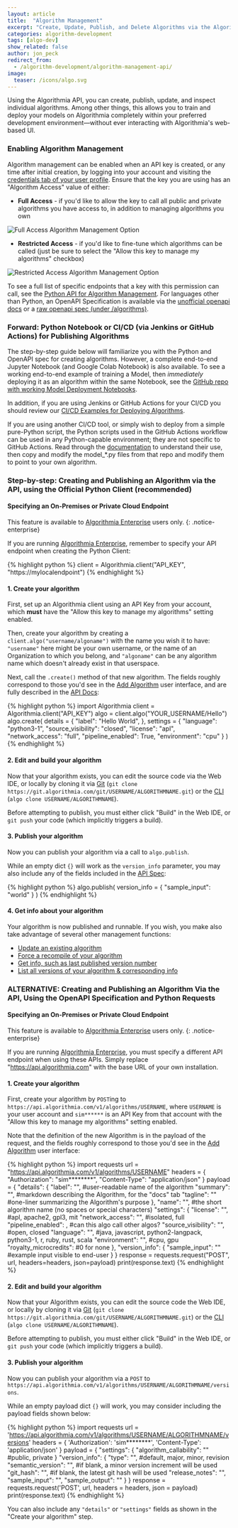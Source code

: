 ```yaml
---
layout: article
title:  "Algorithm Management"
excerpt: "Create, Update, Publish, and Delete Algorithms via the Algorithmia API"
categories: algorithm-development
tags: [algo-dev]
show_related: false
author: jon_peck
redirect_from:
  - /algorithm-development/algorithm-management-api/
image:
  teaser: /icons/algo.svg
---
```


Using the Algorithmia API, you can create, publish, update, and inspect individual algorithms. Among other things, this allows you to train and deploy your models on Algorithmia completely within your preferred development environment—without ever interacting with Algorithmia's web-based UI.

### Enabling Algorithm Management

Algorithm management can be enabled when an API key is created, or any time after initial creation, by logging into your account and visiting the [credentials tab of your user profile]({{site.url}}/user#credentials). Ensure that the key you are using has an "Algorithm Access" value of either:

* **Full Access** - if you'd like to allow the key to call all public and private algorithms you have access to, in addition to managing algorithms you own

<img src="{{site.cdnurl}}{{site.baseurl}}/images/post_images/algorithm-management/full-access.png" alt="Full Access Algorithm Management Option" class="screenshot">

* **Restricted Access** - if you'd like to fine-tune which algorithms can be called (just be sure to select the "Allow this key to manage my algorithms" checkbox)

<img src="{{site.cdnurl}}{{site.baseurl}}/images/post_images/algorithm-management/restricted-access.png" alt="Restricted Access Algorithm Management Option" class="screenshot">

To see a full list of specific endpoints that a key with this permission can call, see the [Python API for Algorithm Management](https://docs.algorithmia.com/?python#algorithm-management-api). For languages other than Python, an OpenAPI Specification is available via the [unofficial openapi docs](https://documenter.getpostman.com/view/6515899/S1a1aoR6?version=latest#4809ce72-446d-40ef-b857-995e7b2949de) or a [raw openapi spec (under /algorithms)](/v1/openapispec).

### Forward: Python Notebook or CI/CD (via Jenkins or GitHub Actions) for Publishing Algorithms

The step-by-step guide below will familiarize you with the Python and OpenAPI spec for creating algorithms. However, a complete end-to-end Jupyter Notebook (and Google Colab Notebook) is also available. To see a working end-to-end example of training a Model, then *immediately* deploying it as an algorithm within the same Notebook, see the [GitHub repo with working Model Deployment Notebooks](https://github.com/algorithmiaio/model-deployment).

In addition, if you are using Jenkins or GitHub Actions for your CI/CD you should review our [CI/CD Examples for Deploying Algorithms]({{site.baseurl}}/algorithm-development/ci-cd).

If you are using another CI/CD tool, or simply wish to deploy from a simple pure-Python script, the Python scripts used in the GitHub Actions workflow can be used in any Python-capable environment; they are not specific to GitHub Actions. Read through the [documentation](https://github.com/algorithmiaio/model-deployment/tree/master/githubactions_deploy_algorithmia#redeploying-retrained-models) to understand their use, then copy and modify the model_*.py files from that repo and modify them to point to your own algorithm.

### Step-by-step: Creating and Publishing an Algorithm via the API, using the Official Python Client (recommended)

#### Specifying an On-Premises or Private Cloud Endpoint

This feature is available to [Algorithmia Enterprise](/enterprise) users only.
{: .notice-enterprise}

If you are running [Algorithmia Enterprise](/enterprise), remember to specify your API endpoint when creating the Python Client:

{% highlight python %}
client = Algorithmia.client("API_KEY", "https://mylocalendpoint")
{% endhighlight %}

#### 1. Create your algorithm

First, set up an Algorithmia client using an API Key from your account, which **must** have the "Allow this key to manage my algorithms" setting enabled.

Then, create your algorithm by creating a `client.algo("username/algoname")` with the name you wish it to have: `"username"` here might be your own username, or the name of an Organization to which you belong, and `"algoname"` can be any algorithm name which doesn't already exist in that userspace.

Next, call the `.create()` method of that new algorithm. The fields roughly correspond to those you'd see in the [Add Algorithm]({{site.url}}{{site.baseurl}}/algorithm-development/algorithm-basics/your-first-algo/#create-your-first-algorithm) user interface, and are fully described in the [API Docs](https://docs.algorithmia.com/?python#create-an-algorithm):

{% highlight python %}
import Algorithmia
client = Algorithmia.client("API_KEY")
algo = client.algo("YOUR_USERNAME/Hello")
algo.create(
    details = {
        "label": "Hello World",
    },
    settings = {
        "language": "python3-1",
        "source_visibility": "closed",
        "license": "apl",
        "network_access": "full",
        "pipeline_enabled": True,
        "environment": "cpu"
    }
)
{% endhighlight %}

#### 2. Edit and build your algorithm

Now that your algorithm exists, you can edit the source code via the Web IDE, or locally by cloning it via [Git]({{site.cdnurl}}{{site.baseurl}}/algorithm-development/algorithm-basics/git) (`git clone https://git.algorithmia.com/git/USERNAME/ALGORITHMNAME.git`) or the [CLI]({{site.cdnurl}}{{site.baseurl}}/clients/cli) (`algo clone USERNAME/ALGORITHMNAME`).

Before attempting to publish, you must either click "Build" in the Web IDE, or `git push` your code (which implicitly triggers a build).

#### 3. Publish your algorithm

Now you can publish your algorithm via a call to `algo.publish`.

While an empty dict `{}` will work as the `version_info` parameter, you may also include any of the fields included in the [API Spec](https://docs.algorithmia.com/?python#publish-an-algorithm):

{% highlight python %}
algo.publish(
    version_info = {
        "sample_input": "world"
    }
)
{% endhighlight %}

#### 4. Get info about your algorithm

Your algorithm is now published and runnable. If you wish, you make also take advantage of several other management functions:

* [Update an existing algorithm](https://docs.algorithmia.com/?python#optional-update-an-algorithm)
* [Force a recompile of your algorithm](https://docs.algorithmia.com/?python#optional-recompile-your-algorithm)
* [Get info, such as last published version number](https://docs.algorithmia.com/?python#get-info-about-an-an-algorithm)
* [List all versions of your algorithm & corresponding info](https://docs.algorithmia.com/?python#list-versions-of-an-algorithm)


### ALTERNATIVE: Creating and Publishing an Algorithm Via the API, Using the OpenAPI Specification and Python Requests

#### Specifying an On-Premises or Private Cloud Endpoint

This feature is available to [Algorithmia Enterprise](/enterprise) users only.
{: .notice-enterprise}

If you are running [Algorithmia Enterprise](/enterprise), you must specify a different API endpoint when using these APIs. Simply replace "https://api.algorithmia.com" with the base URL of your own installation.

#### 1. Create your algorithm

First, create your algorithm by `POST`ing to `https://api.algorithmia.com/v1/algorithms/USERNAME`, where `USERNAME` is your user account and `sim******` is an API Key from that account with the "Allow this key to manage my algorithms" setting enabled.

Note that the definition of the new Algorithm is in the payload of the request, and the fields roughly correspond to those you'd see in the [Add Algorithm]({{site.url}}{{site.baseurl}}/algorithm-development/algorithm-basics/your-first-algo/#create-your-first-algorithm) user interface:

{% highlight python %}
import requests
url = "https://api.algorithmia.com/v1/algorithms/USERNAME"
headers = {
  "Authorization": "sim********",
  "Content-Type": "application/json"
}
payload = {
    "details": {
        "label": "<string>", #user-readable name of the algorithm
        "summary": "<string>", #markdown describing the Algorithm, for the "docs" tab
        "tagline": "<string>" #one-liner summarizing the Algorithm's purpose
    },
    "name": "<string>", #the short algorithm name (no spaces or special characters)
    "settings": {
        "license": "<string>", #apl, apache2, gpl3, mit
        "network_access": "<string>", #isolated, full
        "pipeline_enabled": <boolean>, #can this algo call other algos?
        "source_visibility": "<string>", #open, closed
        "language": "<string>", #java, javascript, python2-langpack, python3-1, r, ruby, rust, scala
        "environment": "<string>", #cpu, gpu
        "royalty_microcredits": <integer> #0 for none
    },
    "version_info": {
        "sample_input": "<string>" #example input visible to end-user
    }
}
response = requests.request("POST", url, headers=headers, json=payload)
print(response.text)
{% endhighlight %}

#### 2. Edit and build your algorithm

Now that your Algorithm exists, you can edit the source code the Web IDE, or locally by cloning it via [Git]({{site.cdnurl}}{{site.baseurl}}/algorithm-development/algorithm-basics/git) (`git clone https://git.algorithmia.com/git/USERNAME/ALGORITHMNAME.git`) or the [CLI]({{site.cdnurl}}{{site.baseurl}}/clients/cli) (`algo clone USERNAME/ALGORITHMNAME`).

Before attempting to publish, you must either click "Build" in the Web IDE, or `git push` your code (which implicitly triggers a build).

#### 3. Publish your algorithm

Now you can publish your algorithm via a `POST` to `https://api.algorithmia.com/v1/algorithms/USERNAME/ALGORITHMNAME/versions`.

While an empty payload dict `{}` will work, you may consider including the payload fields shown below:

{% highlight python %}
import requests
url = 'https://api.algorithmia.com/v1/algorithms/USERNAME/ALGORITHMNAME/versions'
headers = {
  'Authorization': 'sim********',
  'Content-Type': 'application/json'
}
payload = {
    "settings": {
        "algorithm_callability": "<string>" #public, private
    }
    "version_info": {
        "type": "<string>", #default, major, minor, revision
        "semantic_version": "<string>", #if blank, a minor version increment will be used
        "git_hash": "<string>", #if blank, the latest git hash will be used
        "release_notes": "<string>",
        "sample_input": "<string>",
        "sample_output": "<string>"
    }
}
response = requests.request('POST', url, headers = headers, json = payload)
print(response.text)
{% endhighlight %}

You can also include any `"details"` or `"settings"` fields as shown in the "Create your algorithm" step.
